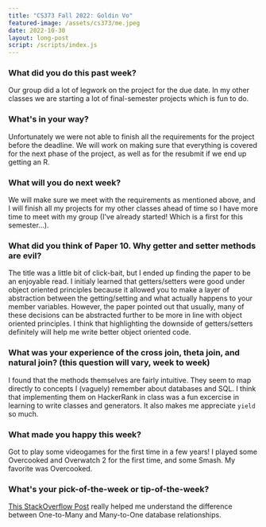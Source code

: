 ```yaml
---
title: "CS373 Fall 2022: Goldin Vo"
featured-image: /assets/cs373/me.jpeg
date: 2022-10-30
layout: long-post
script: /scripts/index.js
---
```

### What did you do this past week?
Our group did a lot of legwork on the project for the due date. In my other 
classes we are starting a lot of final-semester projects which is fun to do.

### What's in your way?
Unfortunately we were not able to finish all the requirements for the project
before the deadline. We will work on making sure that everything is covered
for the next phase of the project, as well as for the resubmit if we end up
getting an R.

### What will you do next week?
We will make sure we meet with the requirements as mentioned above, and I will
finish all my projects for my other classes ahead of time so I have more time
to meet with my group (I've already started! Which is a first for this semester...).

### What did you think of Paper 10. Why getter and setter methods are evil?
The title was a little bit of click-bait, but I ended up finding the paper to be
an enjoyable read. I initialy learned that getters/setters were good under
object oriented principles because it allowed you to make a layer of abstraction
between the getting/setting and what actually happens to your member variables.
However, the paper pointed out that usually, many of these decisions can be 
abstracted further to be more in line with object oriented principles. I think that
highlighting the downside of getters/setters definitely will help me write better
object oriented code.


### What was your experience of the cross join, theta join, and natural join? (this question will vary, week to week)
I found that the methods themselves are fairly intuitive. They seem to map directly
to concepts I (vaguely) remember about databases and SQL. I think that implementing
them on HackerRank in class was a fun excercise in learning to write classes
and generators. It also makes me appreciate `yield` so much.


### What made you happy this week?
Got to play some videogames for the first time in a few years! I played some 
Overcooked and Overwatch 2 for the first time, and some Smash. My favorite was Overcooked.

### What's your pick-of-the-week or tip-of-the-week?
[This StackOverflow Post](https://stackoverflow.com/questions/3113885/difference-between-one-to-many-many-to-one-and-many-to-many) 
really helped me understand the difference between One-to-Many and Many-to-One database relationships.
